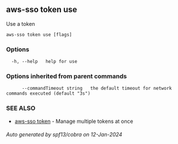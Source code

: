 ## aws-sso token use

Use a token

```
aws-sso token use [flags]
```

### Options

```
  -h, --help   help for use
```

### Options inherited from parent commands

```
      --commandTimeout string   the default timeout for network commands executed (default "3s")
```

### SEE ALSO

* [aws-sso token](aws-sso_token.md)	 - Manage multiple tokens at once

###### Auto generated by spf13/cobra on 12-Jan-2024
